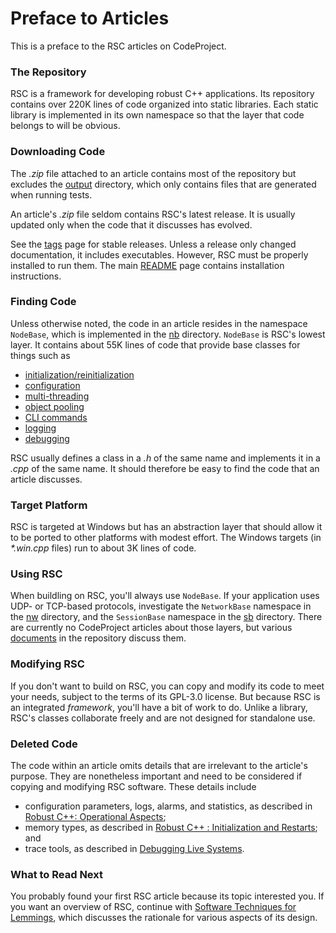 # Preface to Articles

This is a preface to the RSC articles on CodeProject.

### The Repository

RSC is a framework for developing robust C++ applications. Its repository
contains over 220K lines of code organized into static libraries. Each
static library is implemented in its own namespace so that the layer that
code belongs to will be obvious.

### Downloading Code

The _.zip_ file attached to an article contains most of the repository but
excludes the [output](/output) directory, which only contains files that are
generated when running tests.

An article's _.zip_ file seldom contains RSC's latest release. It is usually
updated only when the code that it discusses has evolved.

See the [tags](/tags) page for stable releases. Unless a release only
changed documentation, it includes executables. However, RSC must be
properly installed to run them. The main [README](README.md) page contains
installation instructions.

### Finding Code

Unless otherwise noted, the code in an article resides in the namespace
`NodeBase`, which is implemented in the [nb](/nb) directory. `NodeBase`
is RSC's lowest layer. It contains about 55K lines of code that provide
base classes for things such as

- [initialization/reinitialization](https://www.codeproject.com/Articles/5254138/Robust-Cplusplus-Initialization-and-Restarts)
- [configuration](https://www.codeproject.com/Articles/5274153/Robust-Cplusplus-Operational-Aspects)
- [multi-threading](https://www.codeproject.com/Articles/5246597/Robust-Cplusplus-P-and-V-Considered-Harmful)
- [object pooling](https://www.codeproject.com/Articles/5166096/Robust-Cplusplus-Object-Pools)
- [CLI commands](https://www.codeproject.com/Articles/5269493/A-Command-Line-Interface-CLI-Framework)
- [logging](https://www.codeproject.com/Articles/5274153/Robust-Cplusplus-Operational-Aspects)
- [debugging](https://www.codeproject.com/Articles/5255828/Debugging-Live-Systems)

RSC usually defines a class in a _.h_ of the same name and implements it
in a _.cpp_ of the same name. It should therefore be easy to find the code
that an article discusses.

### Target Platform

RSC is targeted at Windows but has an abstraction layer that should allow it
to be ported to other platforms with modest effort. The Windows targets (in
_*.win.cpp_ files) run to about 3K lines of code.

### Using RSC

When buildling on RSC, you'll always use `NodeBase`. If your application
uses UDP- or TCP-based protocols, investigate the `NetworkBase` namespace
in the [nw](/nw) directory, and the `SessionBase` namespace in the [sb](/sb)
directory. There are currently no CodeProject articles about those layers,
but various [documents](/docs/README.md) in the repository discuss them.

### Modifying RSC

If you don't want to build on RSC, you can copy and modify its code to meet
your needs, subject to the terms of its GPL-3.0 license. But because RSC is
an integrated _framework_, you'll have a bit of work to do. Unlike a library,
RSC's classes collaborate freely and are not designed for standalone use.

### Deleted Code

The code within an article omits details that are irrelevant to the article's
purpose. They are nonetheless important and need to be considered if copying
and modifying RSC software. These details include

- configuration parameters, logs, alarms, and statistics, as described in
[Robust C++: Operational Aspects](https://www.codeproject.com/Articles/5274153/Robust-Cplusplus-Operational-Aspects);
- memory types, as described in
[Robust C++ : Initialization and Restarts](https://www.codeproject.com/Articles/5254138/Robust-Cplusplus-Initialization-and-Restarts); and
- trace tools, as described in
[Debugging Live Systems](https://www.codeproject.com/Articles/5255828/Debugging-Live-Systems).

### What to Read Next

You probably found your first RSC article because its topic interested you. If
you want an overview of RSC, continue with
[Software Techniques for Lemmings](https://www.codeproject.com/Articles/5258540/Software-Techniques-for-Lemmings),
which discusses the rationale for various aspects of its design.